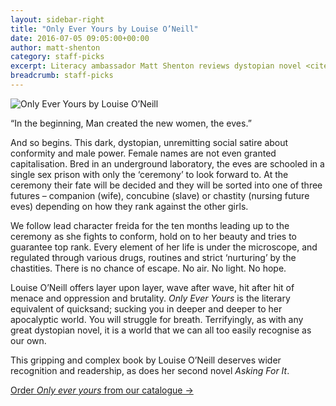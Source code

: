 ```yaml
---
layout: sidebar-right
title: "Only Ever Yours by Louise O’Neill"
date: 2016-07-05 09:05:00+00:00
author: matt-shenton
category: staff-picks
excerpt: Literacy ambassador Matt Shenton reviews dystopian novel <cite>Only Ever Yours</cite>.
breadcrumb: staff-picks
---
```

![Only Ever Yours by Louise O’Neill](/images/featured/featured-only-ever-yours.jpg)

“In the beginning, Man created the new women, the eves.”

And so begins. This dark, dystopian, unremitting social satire about conformity and male power. Female names are not even granted capitalisation. Bred in an underground laboratory, the eves are schooled in a single sex prison with only the ‘ceremony’ to look forward to. At the ceremony their fate will be decided and they will be sorted into one of three futures – companion (wife), concubine (slave) or chastity (nursing future eves) depending on how they rank against the other girls.

We follow lead character freida for the ten months leading up to the ceremony as she fights to conform, hold on to her beauty and tries to guarantee top rank. Every element of her life is under the microscope, and regulated through various drugs, routines and strict ‘nurturing’ by the chastities. There is no chance of escape. No air. No light. No hope.

Louise O’Neill offers layer upon layer, wave after wave, hit after hit of menace and oppression and brutality. <cite>Only Ever Yours</cite> is the literary equivalent of quicksand; sucking you in deeper and deeper to her apocalyptic world. You will struggle for breath. Terrifyingly, as with any great dystopian novel, it is a world that we can all too easily recognise as our own.

This gripping and complex book by Louise O’Neill deserves wider recognition and readership, as does her second novel <cite>Asking For It</cite>.

[Order <cite>Only ever yours</cite> from our catalogue →](http://suffolk.spydus.co.uk/cgi-bin/spydus.exe/ENQ/OPAC/BIBENQ/3264406?QRY=CTIBIB%3C%20IRN(39261153)&QRYTEXT=Only%20ever%20yours)
